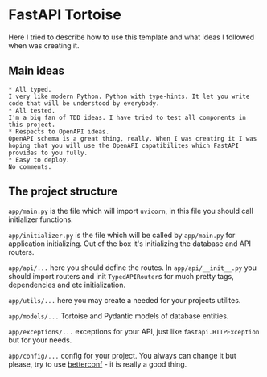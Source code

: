 # FastAPI Tortoise

Here I tried to describe how to use this template and what ideas I followed when was creating it.

## Main ideas

    * All typed.
    I very like modern Python. Python with type-hints. It let you write code that will be understood by everybody.
    * All tested.
    I'm a big fan of TDD ideas. I have tried to test all components in this project.
    * Respects to OpenAPI ideas.
    OpenAPI schema is a great thing, really. When I was creating it I was hoping that you will use the OpenAPI capatibilites which FastAPI provides to you fully.
    * Easy to deploy.
    No comments.

## The project structure

`app/main.py` is the file which will import `uvicorn`, in this file you should call initializer functions.

`app/initializer.py` is the file which will be called by `app/main.py` for application initializing. Out of the box it's initializing the database and API routers.

`app/api/...` here you should define the routes. In `app/api/__init__.py` you should import routers and init `TypedAPIRouter`s for much pretty tags, dependencies and etc initialization.

`app/utils/...` here you may create a needed for your projects utilites.

`app/models/...` Tortoise and Pydantic models of database entities.

`app/exceptions/...` exceptions for your API, just like `fastapi.HTTPException` but for your needs.

`app/config/...` config for your project. You always can change it but please, try to use [betterconf](https://github.com/prostomarkeloff/betterconf) - it is really a good thing.